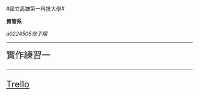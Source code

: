 #國立高雄第一科技大學#

**資管系**

*u0224505徐子翔*

<hr>

<font size ="5">實作練習一
<hr>
<a href="https://trello.com/"> Trello </a>